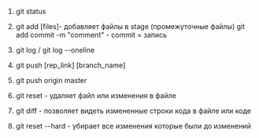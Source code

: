 1. git status
2. git add [files]- добавляет файлы в stage (промежуточные файлы)
   git add commit -m "comment" - commit = запись
3. git log / git log --oneline
4. git push [rep_link] [branch_name]
5. git push origin master

6. git reset - удаляет файл или изменения в файле
7. git diff - позволяет видеть измененные строки кода в файле или коде
8. git reset --hard - убирает все изменения которые были до изменений
